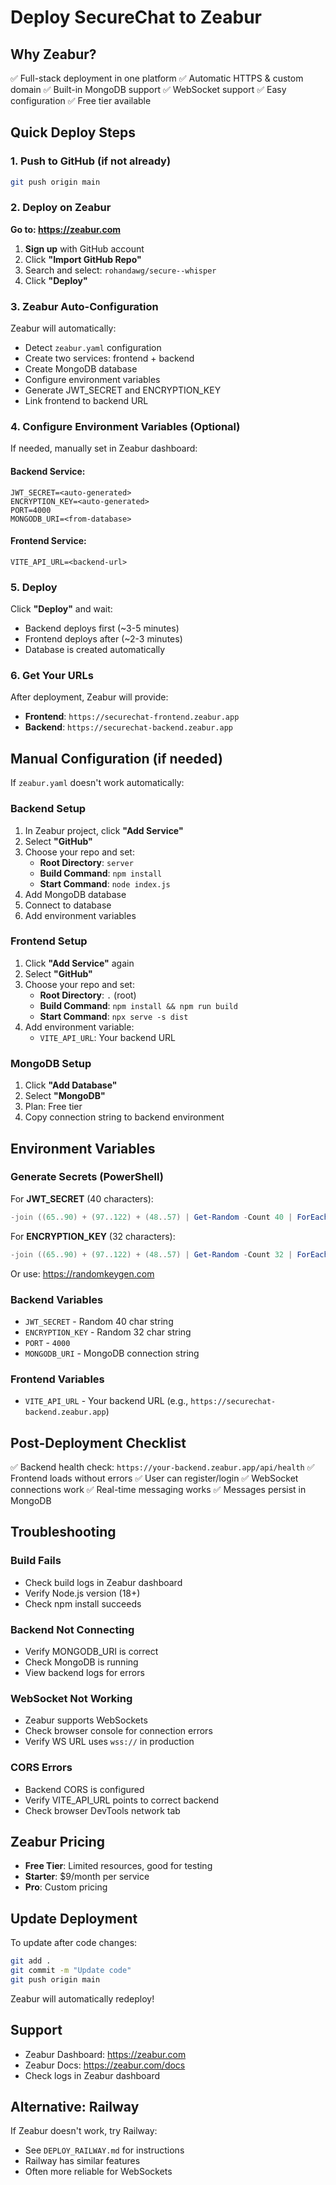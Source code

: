 # Deploy SecureChat to Zeabur

## Why Zeabur?
✅ Full-stack deployment in one platform
✅ Automatic HTTPS & custom domain
✅ Built-in MongoDB support
✅ WebSocket support
✅ Easy configuration
✅ Free tier available

## Quick Deploy Steps

### 1. Push to GitHub (if not already)
```bash
git push origin main
```

### 2. Deploy on Zeabur

**Go to: https://zeabur.com**

1. **Sign up** with GitHub account
2. Click **"Import GitHub Repo"**
3. Search and select: `rohandawg/secure--whisper`
4. Click **"Deploy"**

### 3. Zeabur Auto-Configuration

Zeabur will automatically:
- Detect `zeabur.yaml` configuration
- Create two services: frontend + backend
- Create MongoDB database
- Configure environment variables
- Generate JWT_SECRET and ENCRYPTION_KEY
- Link frontend to backend URL

### 4. Configure Environment Variables (Optional)

If needed, manually set in Zeabur dashboard:

#### Backend Service:
```
JWT_SECRET=<auto-generated>
ENCRYPTION_KEY=<auto-generated>
PORT=4000
MONGODB_URI=<from-database>
```

#### Frontend Service:
```
VITE_API_URL=<backend-url>
```

### 5. Deploy

Click **"Deploy"** and wait:
- Backend deploys first (~3-5 minutes)
- Frontend deploys after (~2-3 minutes)
- Database is created automatically

### 6. Get Your URLs

After deployment, Zeabur will provide:
- **Frontend**: `https://securechat-frontend.zeabur.app`
- **Backend**: `https://securechat-backend.zeabur.app`

## Manual Configuration (if needed)

If `zeabur.yaml` doesn't work automatically:

### Backend Setup
1. In Zeabur project, click **"Add Service"**
2. Select **"GitHub"**
3. Choose your repo and set:
   - **Root Directory**: `server`
   - **Build Command**: `npm install`
   - **Start Command**: `node index.js`
4. Add MongoDB database
5. Connect to database
6. Add environment variables

### Frontend Setup
1. Click **"Add Service"** again
2. Select **"GitHub"**
3. Choose your repo and set:
   - **Root Directory**: `.` (root)
   - **Build Command**: `npm install && npm run build`
   - **Start Command**: `npx serve -s dist`
4. Add environment variable:
   - `VITE_API_URL`: Your backend URL

### MongoDB Setup
1. Click **"Add Database"**
2. Select **"MongoDB"**
3. Plan: Free tier
4. Copy connection string to backend environment

## Environment Variables

### Generate Secrets (PowerShell)

For **JWT_SECRET** (40 characters):
```powershell
-join ((65..90) + (97..122) + (48..57) | Get-Random -Count 40 | ForEach-Object {[char]$_})
```

For **ENCRYPTION_KEY** (32 characters):
```powershell
-join ((65..90) + (97..122) + (48..57) | Get-Random -Count 32 | ForEach-Object {[char]$_})
```

Or use: https://randomkeygen.com

### Backend Variables
- `JWT_SECRET` - Random 40 char string
- `ENCRYPTION_KEY` - Random 32 char string  
- `PORT` - `4000`
- `MONGODB_URI` - MongoDB connection string

### Frontend Variables
- `VITE_API_URL` - Your backend URL (e.g., `https://securechat-backend.zeabur.app`)

## Post-Deployment Checklist

✅ Backend health check: `https://your-backend.zeabur.app/api/health`
✅ Frontend loads without errors
✅ User can register/login
✅ WebSocket connections work
✅ Real-time messaging works
✅ Messages persist in MongoDB

## Troubleshooting

### Build Fails
- Check build logs in Zeabur dashboard
- Verify Node.js version (18+)
- Check npm install succeeds

### Backend Not Connecting
- Verify MONGODB_URI is correct
- Check MongoDB is running
- View backend logs for errors

### WebSocket Not Working
- Zeabur supports WebSockets
- Check browser console for connection errors
- Verify WS URL uses `wss://` in production

### CORS Errors
- Backend CORS is configured
- Verify VITE_API_URL points to correct backend
- Check browser DevTools network tab

## Zeabur Pricing

- **Free Tier**: Limited resources, good for testing
- **Starter**: $9/month per service
- **Pro**: Custom pricing

## Update Deployment

To update after code changes:
```bash
git add .
git commit -m "Update code"
git push origin main
```

Zeabur will automatically redeploy!

## Support

- Zeabur Dashboard: https://zeabur.com
- Zeabur Docs: https://zeabur.com/docs
- Check logs in Zeabur dashboard

## Alternative: Railway

If Zeabur doesn't work, try Railway:
- See `DEPLOY_RAILWAY.md` for instructions
- Railway has similar features
- Often more reliable for WebSockets

